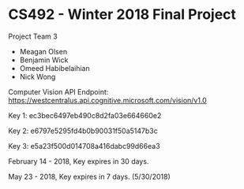 # CS492 - Winter 2018 Final Project

Project Team 3
- Meagan Olsen
- Benjamin Wick
- Omeed Habibelaihian
- Nick Wong


Computer Vision API
Endpoint: https://westcentralus.api.cognitive.microsoft.com/vision/v1.0

Key 1: ec3bec6497eb490c8d2fa03e664660e2

Key 2: e6797e5295fd4b0b90031f50a5147b3c

Key 3: e5a23f500d014708a416dabc99d66ea3

February 14 - 2018, Key expires in 30 days.

May 23 - 2018, Key expires in 7 days. (5/30/2018)
